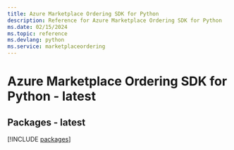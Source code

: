 ```yaml
---
title: Azure Marketplace Ordering SDK for Python
description: Reference for Azure Marketplace Ordering SDK for Python
ms.date: 02/15/2024
ms.topic: reference
ms.devlang: python
ms.service: marketplaceordering
---
```

# Azure Marketplace Ordering SDK for Python - latest
## Packages - latest
[!INCLUDE [packages](marketplace-ordering-index.md)]